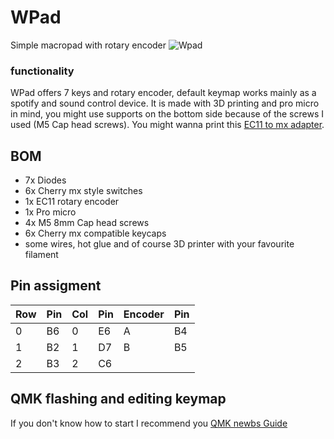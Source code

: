 # WPad 
Simple macropad with rotary encoder
![Wpad](https://i.imgur.com/puPaOMA.jpg)
### functionality
WPad offers 7 keys and rotary encoder, default keymap works mainly as a spotify and sound control device.
It is made with 3D printing and pro micro in mind, you might use supports on the bottom side because of the screws I used (M5 Cap head screws). You might wanna print this [EC11 to mx adapter](https://www.thingiverse.com/thing:3770166).

## BOM

- 7x Diodes
- 6x Cherry mx style switches 
- 1x EC11 rotary encoder
- 1x Pro micro 
- 4x M5 8mm Cap head screws
- 6x Cherry mx compatible keycaps
- some wires, hot glue and of course 3D printer with your favourite filament

## Pin assigment 

| Row | Pin | Col | Pin | Encoder | Pin |
|-----|-----|-----|-----|---------|-----|
| 0   | B6  | 0   | E6  | A       | B4  |
| 1   | B2  | 1   | D7  | B       | B5  |
| 2   | B3  | 2   | C6  |         |     |

## QMK flashing and editing keymap
If you don't know how to start I recommend you [QMK newbs Guide](https://docs.qmk.fm/#/newbs)
